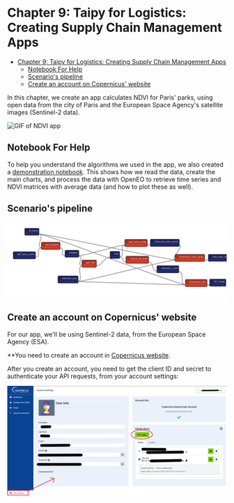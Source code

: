 # Chapter 9: Taipy for Logistics: Creating Supply Chain Management Apps

- [Chapter 9: Taipy for Logistics: Creating Supply Chain Management Apps](#chapter-9-taipy-for-logistics-creating-supply-chain-management-apps)
  - [Notebook For Help](#notebook-for-help)
  - [Scenario's pipeline](#scenarios-pipeline)
  - [Create an account on Copernicus' website](#create-an-account-on-copernicus-website)

In this chapter, we create an app calculates NDVI for Paris' parks, using open data from the city of Paris and the European Space Agency's satellite images (Sentinel-2 data).

![GIF of NDVI app](img/app.gif)

## Notebook For Help

To help you understand the algorithms we used in the app, we also created a [demonstration notebook](./how_to_help/open_paris_data.ipynb). This shows how we read the data, create the main charts, and process the data with OpenEO to retrieve time series and NDVI matrices with average data (and how to plot these as well).

## Scenario's pipeline

![Pipeline](img/pipeline.png)

## Create an account on Copernicus' website

For our app, we'll be using Sentinel-2 data, from the European Space Agency (ESA).

**You need to create an account in [Copernicus website](https://dataspace.copernicus.eu/**).

After you create an account, you need to get the client ID and secret to authenticate your API requests, from your account settings:

![Screenshot of Copernicus account section](img/account.png)
